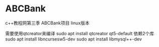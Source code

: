 # ABCBank
c++教程网第三季 ABCBank项目 linux版本

需要使用qtcreator来编译
sudo apt install qtcreator qt5-default
依赖2个库
sudo apt install libncursesw5-dev 
sudo apt install libmysql++-dev 
